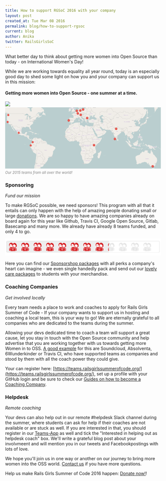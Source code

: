 ```yaml
---
title: How to support RGSoC 2016 with your company
layout: post
created_at: Tue Mar 08 2016
permalink: blog/how-to-support-rgsoc
current: blog
author: Anika
twitter: RailsGirlsSoC
---
```



What better day to think about getting more women into Open Source than today - on International Women's Day! 

While we are working towards equality all year round, today is an especially good day to shed some light on how you and your company can support us in this mission: 

#### Getting more women into Open Source - one summer at a time.


![](/img/blog/2015/all-teams.jpg)
![](/img/blog/2015/2015-teams-map.png)
<font color="grey"><small><i>Our 2015 teams from all over the world!</i></small></font>

### Sponsoring  
*Fund our mission* 


To make RGSoC possible, we need sponsors! This program with all that it entails can only happen with the help of amazing people donating small or large [donations](http://railsgirlssummerofcode.org/campaign). We are so happy to have amazing companies already on board again for this year like Github, Travis CI, Google Open Source, Gitlab, Basecamp and many more. We already have already 8 teams funded, and only 4 to go. 

<a href="http://railsgirlssummerofcode.org/campaign"><img src="/img/blog/2016/progress_8_march.png"></a>

Here you can find our [Sponsorshop packages](http://railsgirlssummerofcode.org/sponsors/packages) with all perks a company's heart can imagine - we even single handedly pack and send out our [lovely care packages](http://railsgirlssummerofcode.org/blog/2015-09-30-swag-packing) to students with your merchandise. 


### Coaching Companies 
*Get involved locally*  

Every team needs a place to work and coaches to apply for Rails Girls Summer of Code - If your company wants to support us in hosting and coaching a local team, this is your way to go! We are eternally grateful to all companies who are dedicated to the teams during the summer. 

Allowing your devs dedicated time to coach a team will support a great cause, let you stay in touch with the Open Source community and help advertise that you are working together with us towards getting more Women in to OSS. [A good example](http://railsgirlssummerofcode.org/guide/coaching-company/#q1) for this are Soundcloud, Absolventa, 6Wunderkinder or Travis CI, who have supported teams as companies and stood by them with all the coach power they could give.

Your can register here: [https://teams.railsgirlssummerofcode.org/](https://teams.railsgirlssummerofcode.org/), set up a profile with your GitHub login and be sure to check our [Guides on how to become a Coaching Company](http://railsgirlssummerofcode.org/guide/coaching-company/).

### Helpdesk
*Remote coaching*

Your devs can also help out in our remote #helpdesk Slack channel during the summer, where students can ask for help if their coaches are not available or are stuck as well. If you are interested in that, you should register in our [Teams-App](https://teams.railsgirlssummerofcode.org/) as well and tick the "Interested in helping out as helpdesk coach" box. We'll write a grateful blog post about your involvmeent and will mention you in our tweets and Facebookpostings with lots of love.  


We hope you'll join us in one way or another on our journey to bring more women into the OSS world. [Contact us](mailto:summer-of-code@railsgirls.com) if you have more questions.

Help us make Rails Girls Summer of Code 2016 happen: [Donate now!](http://railsgirlssummerofcode.org/campaign)!

